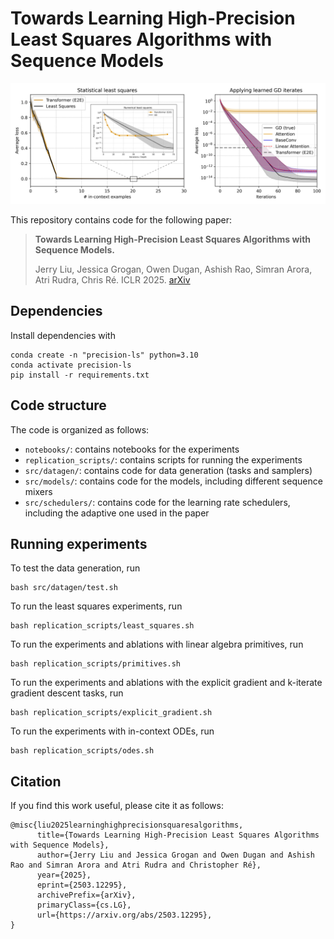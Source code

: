 # Towards Learning High-Precision Least Squares Algorithms with Sequence Models

![Prior work focuses on statistical least squares: Transformers approximate Bayes-optimal estimators (left, adapted from Garg et al. 2022). In this work, we focus on numerical least squares: Transformers struggle to obtain precise solutions (inset). Using a high-precision training recipe, we train two polynomial architectures to perform high-precision gradient descent iterates on least squares (right): applied iteratively, they reach $10^{-13}$ MSE.](assets/banner_fig.png)

This repository contains code for the following paper:

> **Towards Learning High-Precision Least Squares Algorithms with Sequence Models.**
>
> Jerry Liu, Jessica Grogan, Owen Dugan, Ashish Rao, Simran Arora, Atri Rudra, Chris Ré.
> ICLR 2025.
> [arXiv](https://arxiv.org/abs/2503.12295)

## Dependencies
Install dependencies with
```
conda create -n "precision-ls" python=3.10
conda activate precision-ls
pip install -r requirements.txt
```

## Code structure
The code is organized as follows:
- `notebooks/`: contains notebooks for the experiments
- `replication_scripts/`: contains scripts for running the experiments
- `src/datagen/`: contains code for data generation (tasks and samplers)
- `src/models/`: contains code for the models, including different sequence mixers
- `src/schedulers/`: contains code for the learning rate schedulers, including the adaptive one used in the paper

## Running experiments
To test the data generation, run
```
bash src/datagen/test.sh
```

To run the least squares experiments, run
```
bash replication_scripts/least_squares.sh
```

To run the experiments and ablations with linear algebra primitives, run
```
bash replication_scripts/primitives.sh
```

To run the experiments and ablations with the explicit gradient and k-iterate gradient descent tasks, run
```
bash replication_scripts/explicit_gradient.sh
```

To run the experiments with in-context ODEs, run
```
bash replication_scripts/odes.sh
```

## Citation
If you find this work useful, please cite it as follows:
```
@misc{liu2025learninghighprecisionsquaresalgorithms,
      title={Towards Learning High-Precision Least Squares Algorithms with Sequence Models}, 
      author={Jerry Liu and Jessica Grogan and Owen Dugan and Ashish Rao and Simran Arora and Atri Rudra and Christopher Ré},
      year={2025},
      eprint={2503.12295},
      archivePrefix={arXiv},
      primaryClass={cs.LG},
      url={https://arxiv.org/abs/2503.12295}, 
}
```
